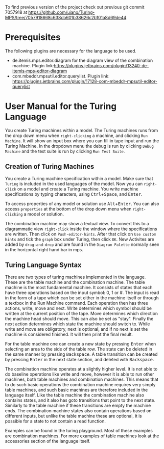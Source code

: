 To find previous version of the project check out previous git commit 7057918 at https://github.com/uiano/Turing-MPS/tree/7057918668c638cb601b38626c2b101a8d69de44
# Prerequisites
The following plugins are necessary for the language to be used.

* de.itemis.mps.editor.diagram for the diagram view of the combination machine. Plugin link:https://plugins.jetbrains.com/plugin/13240-de-itemis-mps-editor-diagram
* com.mbeddr.mpsutil.editor.querylist. Plugin link: https://plugins.jetbrains.com/plugin/17128-com-mbeddr-mpsutil-editor-querylist

# User Manual for the Turing Language
You create Turing machines within a model.
The Turing machines runs from the drop down menu when `right-clicking` a machine, and clicking `Run Machine`.
It will show an input box where you can fill in tape input and run the Turing Machine.
In the dropdown menu the debug is run by clicking `Debug Machine` and the test suite is run by clicking `Run Test Suite`.

## Creation of Turing Machines
You create a Turing machine specification within a model.
Make sure that `Turing` is included in the used languages of the model.
Now you can `right-click` on a model and create a Turing machine.
You write machine specifications by typing characters, using <kbd>Ctrl</kbd>+<kbd>Space</kbd>, and <kbd>Enter</kbd>.

To access properties of any model or solution use <kbd>Alt</kbd>+<kbd>Enter</kbd>.
You can also access `properties` at the bottom of the drop down menu when `right-clicking` a model or solution.

The combination machine may show a textual view. To convert this to a diagrammatic view `right-click` inside the window where the specifications are written. 
Then click on `Push-editor-hints`. 
After that click on `Use custom hints` and tick the `graph` box under Turing, then click `OK`.
New Activites are added by `drag-and-drop` and are found in the `Diagram Palette` normally seen in the horizontal right hand bar in mps.

## Turing Language Syntax
There are two types of turing machines implemented in the language.
These are the table machine and the combination machine. 
The table machine is the most fundamental machine.
It consists of states that each have three operations based on the input symbol: 0, 1 or #.
The input is read in the form of a tape which can be set either in the machine itself or through a textbox in the Run Machine command.
Each operation then has three actions, write, move and next. Write determines which symbol should be written at the current position of the tape.
Move determines which direction the machine head should move. This can also be set as "stay".
Finally the next action determines which state the machine should switch to. While write and move are obligatory, next is optional, and if no next is set the machine is considered finished.
It will then print the final result.

For the table machine one can create a new state by pressing <kbd>Enter</kbd> when selecting an area to the side of the table row.
The state can be deleted in the same manner by pressing <kbd>Backspace</kbd>.
A table transition can be created by pressing <kbd>Enter</kbd> in the next state section, and deleted with <kbd>Backspace</kbd>.

The combination machine operates at a slightly higher level. It is not able to do baseline operations like write and move,
however it is able to run other machines, both table machines and combination machines.
This means that to do such basic operations the combination machine requires very simply table machines, 
and such basic machines are therefore included in the language itself.
Like the table machine the combination machine also contains states, and it also
has goto transitions that point to the next state. Similarly to the table machine if these transitions are empty the machine ends.
The combination machine states also contain operations based on different inputs, but unlike the table machine these are optional,
it is possible for a state to not contain a read function.

Examples can be found in the turing playground.
Most of these examples are combination machines.
For more examples of table machines look at the accessories section of the language itself.


